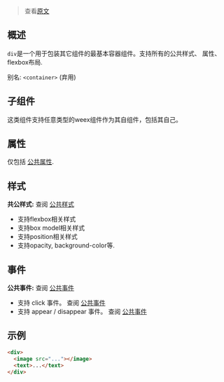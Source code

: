 > 查看[原文](http://alibaba.github.io/weex/doc/components/div.html)

## 概述

`div`是一个用于包装其它组件的最基本容器组件。支持所有的公共样式、 属性、 flexbox布局.

别名: `<container>` (弃用)

## 子组件

这类组件支持任意类型的weex组件作为其自组件，包括其自己。

## 属性

仅包括 [公共属性](http://alibaba.github.io/weex/doc/references/common-attrs.html).

## 样式

**共公样式:** 查阅 [公共样式](http://alibaba.github.io/weex/doc/references/common-attrs.html)

* 支持flexbox相关样式
* 支持box model相关样式
* 支持position相关样式
* 支持opacity, background-color等.

## 事件

**公共事件:** 查阅 [公共事件](http://alibaba.github.io/weex/doc/references/common-event.html)

* 支持 click 事件。 查阅 [公共事件](http://alibaba.github.io/weex/doc/references/common-event.html)
* 支持 appear / disappear 事件。 查阅 [公共事件](http://alibaba.github.io/weex/doc/references/common-event.html)

## 示例

```html
<div>
  <image src="..."></image>
  <text>...</text>
</div>
```
